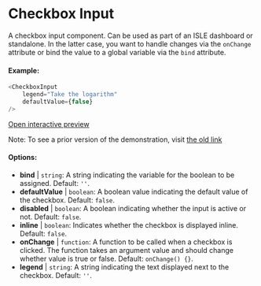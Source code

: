 # Checkbox Input

A checkbox input component. Can be used as part of an ISLE dashboard or standalone. In the latter case, you want to handle changes via the `onChange` attribute or bind the value to a global variable via the `bind` attribute.

#### Example:

``` js
<CheckboxInput
    legend="Take the logarithm"
    defaultValue={false}
/>
```

[Open interactive preview](https://isle.heinz.cmu.edu/components/checkbox-input1)

Note: To see a prior version of the demonstration, visit [the old link](https://isle.heinz.cmu.edu/components/checkbox-input)

#### Options:

* __bind__ | `string`: A string indicating the variable for the boolean to be assigned. Default: `''`.
* __defaultValue__ | `boolean`: A boolean value indicating the default value of the checkbox. Default: `false`.
* __disabled__ | `boolean`: A boolean indicating whether the input is active or not. Default: `false`.
* __inline__ | `boolean`: Indicates whether the checkbox is displayed inline. Default: `false`.
* __onChange__ | `function`: A function to be called when a checkbox is clicked. The function takes an argument value and should change whether value is true or false. Default: `onChange() {}`.
* __legend__ | `string`: A string indicating the text displayed next to the checkbox. Default: `''`.
